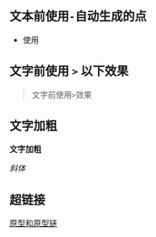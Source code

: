 <!--
 * @Author: “liwx” “1258598654qq.com”
 * @Date: 2024-08-09 14:53:42
 * @LastEditors: “liwx” “1258598654qq.com”
 * @LastEditTime: 2024-08-09 14:58:17
 * @FilePath: \vuepress-starter\docs\utils\markdown.md
 * @Description: 这是默认设置,请设置`customMade`, 打开koroFileHeader查看配置 进行设置: https://github.com/OBKoro1/koro1FileHeader/wiki/%E9%85%8D%E7%BD%AE
-->

## 文本前使用`-`自动生成的点

- 使用

## 文字前使用 `>` 以下效果

> 文字前使用`>`效果

## 文字加粗

**文字加粗**

_斜体_

## 超链接

[原型和原型链](/accumulation/prototype.html)
